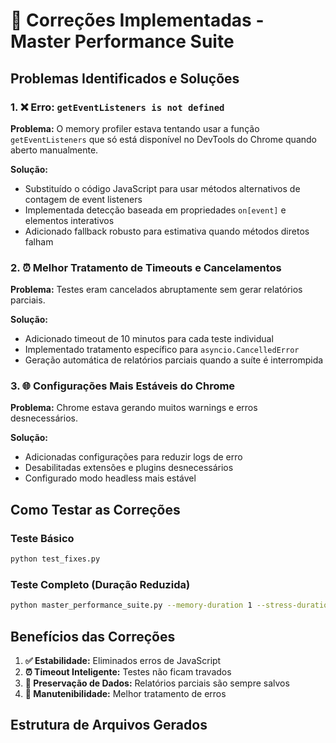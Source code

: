 # 🔧 Correções Implementadas - Master Performance Suite

## Problemas Identificados e Soluções

### 1. ❌ Erro: `getEventListeners is not defined`

**Problema:** O memory profiler estava tentando usar a função `getEventListeners` que só está disponível no DevTools do Chrome quando aberto manualmente.

**Solução:** 
- Substituído o código JavaScript para usar métodos alternativos de contagem de event listeners
- Implementada detecção baseada em propriedades `on[event]` e elementos interativos
- Adicionado fallback robusto para estimativa quando métodos diretos falham

### 2. ⏰ Melhor Tratamento de Timeouts e Cancelamentos

**Problema:** Testes eram cancelados abruptamente sem gerar relatórios parciais.

**Solução:**
- Adicionado timeout de 10 minutos para cada teste individual
- Implementado tratamento específico para `asyncio.CancelledError`
- Geração automática de relatórios parciais quando a suíte é interrompida

### 3. 🌐 Configurações Mais Estáveis do Chrome

**Problema:** Chrome estava gerando muitos warnings e erros desnecessários.

**Solução:**
- Adicionadas configurações para reduzir logs de erro
- Desabilitadas extensões e plugins desnecessários
- Configurado modo headless mais estável

## Como Testar as Correções

### Teste Básico
```bash
python test_fixes.py
```

### Teste Completo (Duração Reduzida)
```bash
python master_performance_suite.py --memory-duration 1 --stress-duration 1
```

## Benefícios das Correções

1. **✅ Estabilidade:** Eliminados erros de JavaScript
2. **⏰ Timeout Inteligente:** Testes não ficam travados
3. **💾 Preservação de Dados:** Relatórios parciais são sempre salvos
4. **🔧 Manutenibilidade:** Melhor tratamento de erros

## Estrutura de Arquivos Gerados

```